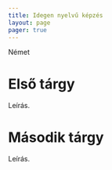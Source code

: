 ```yaml
---
title: Idegen nyelvű képzés
layout: page 
pager: true 
---
```



Német

Első tárgy
=================

Leírás.

Második tárgy
=============

Leírás.

